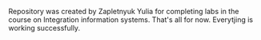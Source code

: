Repository was created by Zapletnyuk Yulia for completing labs in the course on Integration information systems. That's all for now.
Everytjing is working successfully.
